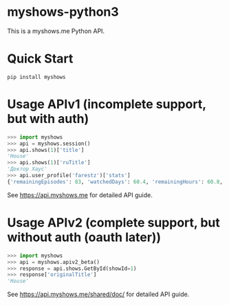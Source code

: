 # myshows-python3
This is a myshows.me Python API.

# Quick Start
```
pip install myshows
```
# Usage APIv1 (incomplete support, but with auth)
```python
>>> import myshows
>>> api = myshows.session()
>>> api.shows(1)['title']
'House'
>>> api.shows(1)['ruTitle']
'Доктор Хаус'
>>> api.user_profile('farestz')['stats']
{'remainingEpisodes': 83, 'watchedDays': 60.4, 'remainingHours': 60.8, 'totalHours': 1509.3, 'watchedEpisodes': 2199, 'remainingDays': 2.5, 'totalEpisodes': 2282, 'watchedHours': 1448.5, 'totalDays': 62.9}
```

See https://api.myshows.me for detailed API guide.

# Usage APIv2 (complete support, but without auth (oauth later))
```python
>>> import myshows
>>> api = myshows.apiv2_beta()
>>> response = api.shows.GetById(showId=1)
>>> response['originalTitle']
'House'
```

See https://api.myshows.me/shared/doc/ for detailed API guide.

